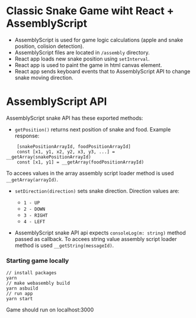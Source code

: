 # Classic Snake Game wiht React + AssemblyScript

- AssemblyScript is used for game logic calculations (apple and snake position, colision detection).
- AssemblyScript files are located in `/assembly` directory.
- React app loads new snake position using `setInterval`.
- React app is used to paint the game in html canvas element.
- React app sends keyboard events that to AssemblyScript API to change snake moving direction.

# AssemblyScript API

AssemblyScript snake API has these exported methods:

- `getPosition()` returns next position of snake and food. Example response:

```
    [snakePositionArrayId, foodPositionArrayId]
    const [x1, y1, x2, y2, x3, y3, ...] = __getArray(snakePositionArrayId)
    const [x1, y1] = __getArray(foodPositionArrayId)
```
To accees values in the array assembly script loader method is used `__getArray(arrayId)`.


- `setDirection(direction)` sets snake direction. Direction values are:
    - `1 - UP`
    - `2 - DOWN`
    - `3 - RIGHT`
    - `4 - LEFT`


- AssemblyScript snake API api expects `consoleLog(m: string)` method passed as callback. To accees string value assembly script loader method is used `__getString(messageId)`.


### Starting game locally

```
// install packages
yarn
// make webasembly build
yarn asbuild
// run app
yarn start
```

Game should run on localhost:3000
